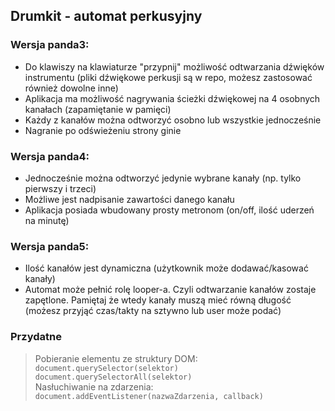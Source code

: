 ## Drumkit - automat perkusyjny

### Wersja panda3:
- Do klawiszy na klawiaturze "przypnij" możliwość odtwarzania dźwięków instrumentu (pliki dźwiękowe perkusji są w repo, możesz zastosować również dowolne inne)
- Aplikacja ma możliwość nagrywania ścieżki dźwiękowej na 4 osobnych kanałach (zapamiętanie w pamięci)
- Każdy z kanałów można odtworzyć osobno lub wszystkie jednocześnie
- Nagranie po odświeżeniu strony ginie
### Wersja panda4:
- Jednocześnie można odtworzyć jedynie wybrane kanały (np. tylko pierwszy i trzeci)
- Możliwe jest nadpisanie zawartości danego kanału
- Aplikacja posiada wbudowany prosty metronom (on/off, ilość uderzeń na minutę)
### Wersja panda5:
- Ilość kanałów jest dynamiczna (użytkownik może dodawać/kasować kanały)
- Automat może pełnić rolę looper-a. Czyli odtwarzanie kanałów zostaje zapętlone. Pamiętaj że wtedy kanały muszą mieć równą długość (możesz przyjąć czas/takty na sztywno lub user może podać)


### Przydatne
> Pobieranie elementu ze struktury DOM:
> ```document.querySelector(selektor)```
> ``` document.querySelectorAll(selektor) ```  
> Nasłuchiwanie na zdarzenia:
> ```document.addEventListener(nazwaZdarzenia, callback)```
